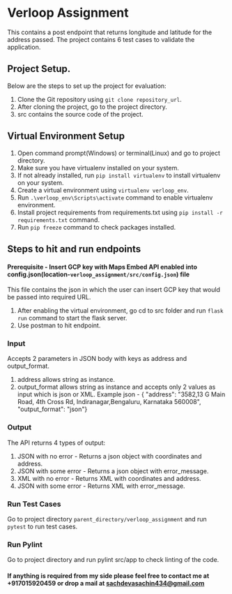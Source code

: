 # Verloop Assignment

This contains a post endpoint that returns longitude and latitude for the address passed. The project contains 6 test cases to validate
the application.

## Project Setup.
Below are the steps to set up the project for evaluation:
1. Clone the Git repository using ```git clone repository_url```.
2. After cloning the project, go to the project directory.
3. src contains the source code of the project.

## Virtual Environment Setup
1. Open command prompt(Windows) or terminal(Linux) and go to project directory.
2. Make sure you have virtualenv installed on your system.
3. If not already installed, run ```pip install virtualenv``` to install virtualenv on your system.
4. Create a virtual environment using ```virtualenv verloop_env```.
5. Run ```.\verloop_env\Scripts\activate``` command to enable virtualenv
environment.
6. Install project requirements from requirements.txt using ```pip install -r requirements.txt``` command.
7. Run ```pip freeze``` command to check packages installed.

## Steps to hit and run endpoints
#### Prerequisite - Insert GCP key with Maps Embed API enabled into config.json(location-```verloop_assignment/src/config.json```) file
This file contains the json in which the user can insert GCP key that would be passed into required URL.
1. After enabling the virtual environment, go cd to src folder and run ```flask run``` command to start the flask server.
2. Use postman to hit endpoint.

### Input
Accepts 2 parameters in JSON body with keys as address and output_format.
1. address allows string as instance.
2. output_format allows string as instance and accepts only 2 values as input which is json or XML.
Example json - {
         "address": "3582,13 G Main Road, 4th Cross Rd, Indiranagar,Bengaluru, Karnataka 560008",
         "output_format": "json"}

### Output
The API returns 4 types of output:
1. JSON with no error - Returns a json object with coordinates and address.
2. JSON with some error - Returns a json object with error_message.
3. XML with no error - Returns XML with coordinates and address.
4. JSON with some error - Returns XML with error_message.

### Run Test Cases
Go to project directory ```parent_directory/verloop_assignment``` and run ```pytest``` to run test cases.

### Run Pylint
Go to project directory and run pylint src/app to check linting of the code.

#### If anything is required from my side please feel free to contact me at +917015920459 or drop a mail at sachdevasachin434@gmail.com
